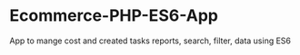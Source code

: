 # Ecommerce-PHP-ES6-App
App to mange cost and created tasks reports, search, filter, data using ES6
